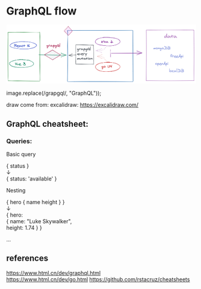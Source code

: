 # GraphQL flow

![graphql flow](https://raw.githubusercontent.com/graphql-bundle/readme/master/graphQl-flow.png?sanitize=true)

image.replace(/grapgql/, "GraphQL"));  

draw come from: excalidraw: https://excalidraw.com/


## GraphQL cheatsheet:  

### Queries: 

Basic query

{ status }    
↓   
{ status: 'available' }

Nesting  

{ hero { name height } }  
↓  
{ hero:  
    { name: "Luke Skywalker",   
      height: 1.74 } }  

...


## references

https://www.html.cn/dev/graphql.html   
https://www.html.cn/dev/go.html
https://github.com/rstacruz/cheatsheets

